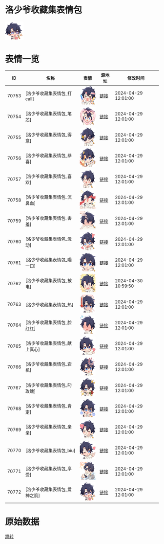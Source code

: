 # 洛少爷收藏集表情包

<img src="./cover.png" height="60" alt="cover" />

# 表情一览

|ID|名称|表情|源地址|修改时间|
|----|----|----|----|----|
|70753|[洛少爷收藏集表情包_打call]|<img src="./pic/070753_%5B洛少爷收藏集表情包_打call%5D.png" height="60" alt="打call"/>|[链接](https://i0.hdslb.com/bfs/garb/ec6447cb54e4e0c2738a4f45ea9ddb6c26368e99.png)|2024-04-29 12:01:00|
|70754|[洛少爷收藏集表情包_笔芯]|<img src="./pic/070754_%5B洛少爷收藏集表情包_笔芯%5D.png" height="60" alt="笔芯"/>|[链接](https://i0.hdslb.com/bfs/garb/5b77487668e57973daa84b58cfddb6398a1e32dd.png)|2024-04-29 12:01:00|
|70755|[洛少爷收藏集表情包_得意]|<img src="./pic/070755_%5B洛少爷收藏集表情包_得意%5D.png" height="60" alt="得意"/>|[链接](https://i0.hdslb.com/bfs/garb/b1c031f165f4f704e6f61ee82689b95ec9941c11.png)|2024-04-29 12:01:00|
|70756|[洛少爷收藏集表情包_恭喜]|<img src="./pic/070756_%5B洛少爷收藏集表情包_恭喜%5D.png" height="60" alt="恭喜"/>|[链接](https://i0.hdslb.com/bfs/garb/c366410178b0c56024cb31daaf5b0d036f43995c.png)|2024-04-29 12:01:00|
|70757|[洛少爷收藏集表情包_喜欢]|<img src="./pic/070757_%5B洛少爷收藏集表情包_喜欢%5D.png" height="60" alt="喜欢"/>|[链接](https://i0.hdslb.com/bfs/garb/c85fca00933247b1de551eddb795d3463fb1974e.png)|2024-04-29 12:01:00|
|70758|[洛少爷收藏集表情包_流鼻血]|<img src="./pic/070758_%5B洛少爷收藏集表情包_流鼻血%5D.png" height="60" alt="流鼻血"/>|[链接](https://i0.hdslb.com/bfs/garb/19dae8ab5de7e9282c9336a7925f52b443d271e0.png)|2024-04-29 12:01:00|
|70759|[洛少爷收藏集表情包_害羞]|<img src="./pic/070759_%5B洛少爷收藏集表情包_害羞%5D.png" height="60" alt="害羞"/>|[链接](https://i0.hdslb.com/bfs/garb/f62c6b1a625df5b958257cbd449a27a1e1807253.png)|2024-04-29 12:01:00|
|70760|[洛少爷收藏集表情包_激动]|<img src="./pic/070760_%5B洛少爷收藏集表情包_激动%5D.png" height="60" alt="激动"/>|[链接](https://i0.hdslb.com/bfs/garb/42efcb324bc0cc3ae7a0d455bda0ac3973344cba.png)|2024-04-29 12:01:00|
|70761|[洛少爷收藏集表情包_嘬一口]|<img src="./pic/070761_%5B洛少爷收藏集表情包_嘬一口%5D.png" height="60" alt="嘬一口"/>|[链接](https://i0.hdslb.com/bfs/garb/1b5f2a2ec4ea89333a8c9c14fc2595d238df8c3c.png)|2024-04-29 12:01:00|
|70762|[洛少爷收藏集表情包_被电]|<img src="./pic/070762_%5B洛少爷收藏集表情包_被电%5D.png" height="60" alt="被电"/>|[链接](https://i0.hdslb.com/bfs/garb/b52e0677f8fdde23d2946ecef7e431d8cc3c3968.png)|2024-04-30 10:59:50|
|70763|[洛少爷收藏集表情包_热]|<img src="./pic/070763_%5B洛少爷收藏集表情包_热%5D.png" height="60" alt="热"/>|[链接](https://i0.hdslb.com/bfs/garb/baf2615f8203bc9ae20689cf3df3866577f19252.png)|2024-04-29 12:01:00|
|70764|[洛少爷收藏集表情包_脸红红]|<img src="./pic/070764_%5B洛少爷收藏集表情包_脸红红%5D.png" height="60" alt="脸红红"/>|[链接](https://i0.hdslb.com/bfs/garb/9eefa9ee6451f29575e266f41073ad041a23a2f9.png)|2024-04-29 12:01:00|
|70765|[洛少爷收藏集表情包_献上真心]|<img src="./pic/070765_%5B洛少爷收藏集表情包_献上真心%5D.png" height="60" alt="献上真心"/>|[链接](https://i0.hdslb.com/bfs/garb/0b505a198bc6810a7f89ef5bd606decf3cd165a7.png)|2024-04-29 12:01:00|
|70766|[洛少爷收藏集表情包_宕机]|<img src="./pic/070766_%5B洛少爷收藏集表情包_宕机%5D.png" height="60" alt="宕机"/>|[链接](https://i0.hdslb.com/bfs/garb/de3cee140732ec308aa13241a26d9f41e8ed96c8.png)|2024-04-29 12:01:00|
|70767|[洛少爷收藏集表情包_叼玫瑰]|<img src="./pic/070767_%5B洛少爷收藏集表情包_叼玫瑰%5D.png" height="60" alt="叼玫瑰"/>|[链接](https://i0.hdslb.com/bfs/garb/c55d4e11dfc456552104d168a24a9ed75b50394f.png)|2024-04-29 12:01:00|
|70768|[洛少爷收藏集表情包_肯定]|<img src="./pic/070768_%5B洛少爷收藏集表情包_肯定%5D.png" height="60" alt="肯定"/>|[链接](https://i0.hdslb.com/bfs/garb/7eadcec67a2a887fb18b8aff3e3dc251a158a1eb.png)|2024-04-29 12:01:00|
|70769|[洛少爷收藏集表情包_亲亲]|<img src="./pic/070769_%5B洛少爷收藏集表情包_亲亲%5D.png" height="60" alt="亲亲"/>|[链接](https://i0.hdslb.com/bfs/garb/742aa92163affdd60d9c6c068218fdc5ab085f5a.png)|2024-04-29 12:01:00|
|70770|[洛少爷收藏集表情包_biu]|<img src="./pic/070770_%5B洛少爷收藏集表情包_biu%5D.png" height="60" alt="biu"/>|[链接](https://i0.hdslb.com/bfs/garb/33c34f8af3b4d31ced288e97b42535a0e7283369.png)|2024-04-29 12:01:00|
|70771|[洛少爷收藏集表情包_享受]|<img src="./pic/070771_%5B洛少爷收藏集表情包_享受%5D.png" height="60" alt="享受"/>|[链接](https://i0.hdslb.com/bfs/garb/ac6ee1abfde588079819fe5ac29528dc6d53528b.png)|2024-04-29 12:01:00|
|70772|[洛少爷收藏集表情包_爱神之箭]|<img src="./pic/070772_%5B洛少爷收藏集表情包_爱神之箭%5D.png" height="60" alt="爱神之箭"/>|[链接](https://i0.hdslb.com/bfs/garb/39f98396583dedf835bb1dae12b4b42ad6f28288.png)|2024-04-29 12:01:00|

# 原始数据

[跳转](./raw.json)

